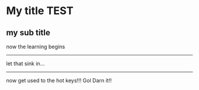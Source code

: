 # My title TEST
## my sub title

now the learning begins

---

let that sink in...

---

now get used to the hot keys!!! Gol Darn it!!